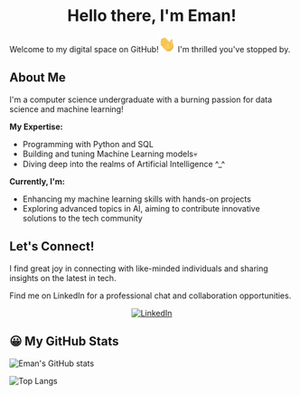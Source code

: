 <h1 align="center">Hello there, I'm Eman!</h1>

Welcome to my digital space on GitHub!<img src="https://raw.githubusercontent.com/ptyadana/ptyadana/master/wave.gif" width="30px"> 
I'm thrilled you've stopped by.

## About Me 
I'm a computer science undergraduate with a burning passion for data science and machine learning!

**My Expertise:**
- Programming with Python and SQL 
- Building and tuning Machine Learning models💀
- Diving deep into the realms of Artificial Intelligence ^_^

**Currently, I'm:**
- Enhancing my machine learning skills with hands-on projects
- Exploring advanced topics in AI, aiming to contribute innovative solutions to the tech community

## Let's Connect!
I find great joy in connecting with like-minded individuals and sharing insights on the latest in tech. 

Find me on LinkedIn for a professional chat and collaboration opportunities.
<p align="center">
<a href="https://www.linkedin.com/in/eman-nisar-a34857287">
  <img src="https://img.shields.io/badge/LinkedIn-Eman%20Nisar-blue?style=flat&logo=linkedin" alt="LinkedIn">
</a>
</p>

## 😀 My GitHub Stats

![Eman's GitHub stats](https://github-readme-stats.vercel.app/api?username=Emanalytics7&show_icons=true&theme=radical)

![Top Langs](https://github-readme-stats.vercel.app/api/top-langs/?username=Emanalytics7&layout=compact&theme=radical)
